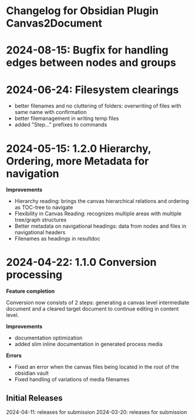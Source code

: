 # Changelog for Obsidian Plugin **Canvas2Document**

# 2024-08-15: Bugfix for handling edges between nodes and groups

# 2024-06-24: Filesystem clearings
 - better filenames and no cluttering of folders: overwriting of files with same name with confirmation
 - better filemanagement in writing temp files
 - added "Step..." prefixes to commands

# 2024-05-15: 1.2.0 Hierarchy, Ordering, more Metadata for navigation

**Improvements**

- Hierarchy reading: brings the canvas hierarchical relations and ordering as TOC-tree to navigate
- Flexibility in Canvas Reading: recognizes multiple areas with multiple tree/graph structures
- Better metadata on navigational headings: data from nodes and files in navigational headers
- Filenames as headings in resultdoc

# 2024-04-22: 1.1.0 Conversion processing

**Feature completion**

Conversion now consists of 2 steps: generating a canvas level intermediate document and a cleared target document to continue editing in content level.

**Improvements**

- documentation optimization
- added slim inline documentation in generated process media

**Errors**

- Fixed an error when the canvas files being located in the root of the obsidian vault
- Fixed handling of variations of media filenames

## Initial Releases

2024-04-11: releases for submission
2024-03-20: releases for submission
